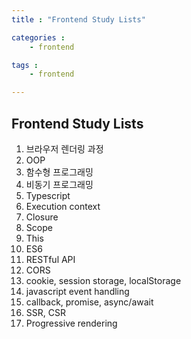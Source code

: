 ```yaml
---
title : "Frontend Study Lists"

categories :
    - frontend

tags :
    - frontend

---
```


## Frontend Study Lists
1. 브라우저 렌더링 과정
2. OOP
3. 함수형 프로그래밍
4. 비동기 프로그래밍
5. Typescript
6. Execution context
7. Closure
8. Scope
9. This
10. ES6
11. RESTful API
12. CORS
13. cookie, session storage, localStorage
14. javascript event handling
15. callback, promise, async/await
16. SSR, CSR
17. Progressive rendering 
